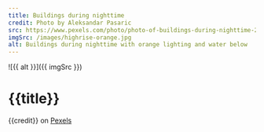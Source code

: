 ```yaml
---
title: Buildings during nighttime
credit: Photo by Aleksandar Pasaric
src: https://www.pexels.com/photo/photo-of-buildings-during-nighttime-2603464/
imgSrc: /images/highrise-orange.jpg
alt: Buildings during nighttime with orange lighting and water below
---
```


![{{ alt }}]({{ imgSrc }})

# {{title}}

{{credit}} on [Pexels]({{url}})